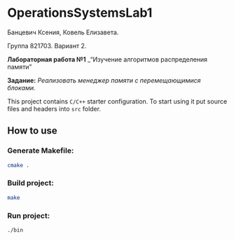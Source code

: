 # OperationsSystemsLab1
Банцевич Ксения, Ковель Елизавета.

Группа 821703. Вариант 2.

**Лабораторная работа №1** 
_“Изучение алгоритмов распределения памяти”

**Задание:** _Реализовать менеджер памяти с перемещающимися блоками._

This project contains `C/C++` starter configuration.
To start using it put source files and headers into `src` folder.

## How to use

### Generate Makefile:
```bash
cmake .
```
### Build project:
```bash
make
```

### Run project:
```bash
./bin
```
